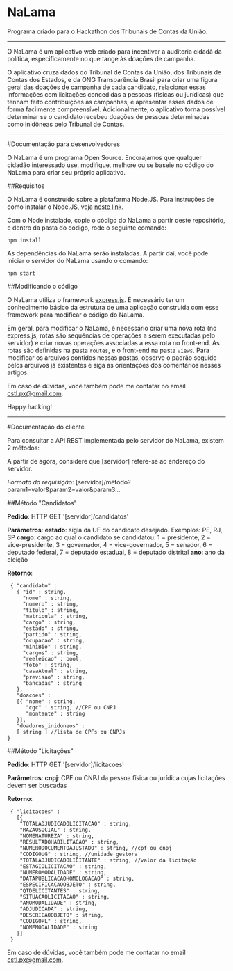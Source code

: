 # NaLama

Programa criado para o Hackathon dos Tribunais de Contas da União.

---

O NaLama é um aplicativo web criado para incentivar a auditoria cidadã da política, especificamente no que tange às doações de campanha.

O aplicativo cruza dados do Tribunal de Contas da União, dos Tribunais de Contas dos Estados, e da ONG Transparência Brasil para criar uma figura geral das doações de campanha de cada candidato, relacionar essas informações com licitações concedidas a pessoas (físicas ou jurídicas) que tenham feito contribuições às campanhas, e apresentar esses dados de forma facilmente compreensível. 
Adicionalmente, o aplicativo torna possível determinar se o candidato recebeu doações de pessoas determinadas como inidôneas pelo Tribunal de Contas.

---

#Documentação para desenvolvedores

O NaLama é um programa Open Source. Encorajamos que qualquer cidadão interessado use, modifique, melhore ou se baseie no código do NaLama para criar seu próprio aplicativo.

##Requisitos

O NaLama é construído sobre a plataforma Node.JS. Para instruções de como instalar o Node.JS, veja [neste link](http://nodebr.com/instalando-node-js-atraves-do-gerenciador-de-pacotes/).

Com o Node instalado, copie o código do NaLama a partir deste repositório, e dentro da pasta do código, rode o seguinte comando:

`npm install`

As dependências do NaLama serão instaladas. A partir daí, você pode iniciar o servidor do NaLama usando o comando:

`npm start`

##Modificando o código

O NaLama utiliza o framework [express.js](http://expressjs.com/en/index.html). É necessário ter um conhecimento básico da estrutura de uma aplicação construída com esse framework para modificar o código do NaLama.

Em geral, para modificar o NaLama, é necessário criar uma nova rota (no express.js, rotas são sequências de operações a serem executadas pelo servidor) e criar novas operações associadas a essa rota no front-end. As rotas são definidas na pasta `routes`, e o front-end na pasta `views`. Para modificar os arquivos contidos nessas pastas, observe o padrão seguido pelos arquivos já existentes e siga as orientações dos comentários nesses artigos.

Em caso de dúvidas, você também pode me contatar no email [cstl.px@gmail.com](mailto://cstl.px@gmail.com).

Happy hacking!

---

#Documentação do cliente

Para consultar a API REST implementada pelo servidor do NaLama, existem 2 métodos:

A partir de agora, considere que [servidor] refere-se ao endereço do servidor.

*Formato da requisição*: [servidor]/método?param1=valor&param2=valor&param3...

##Método "Candidatos"

**Pedido**: HTTP GET '[servidor]/candidatos'

**Parâmetros**: 
  **estado**: sigla da UF do candidato desejado. Exemplos: PE, RJ, SP
  **cargo**: cargo ao qual o candidato se candidatou:
    1 = presidente,
    2 = vice-presidente,
    3 = governador,
    4 = vice-governador,
    5 = senador,
    6 = deputado federal,
    7 = deputado estadual,
    8 = deputado distrital
    **ano**: ano da eleição
    
 **Retorno**:
  ```
   { "candidato" : 
     { "id" : string,
       "nome" : string,
       "numero" : string,
       "titulo" : string,
       "matricula" : string,
       "cargo" : string,
       "estado" : string,
       "partido" : string,
       "ocupacao" : string,
       "miniBio" : string,
       "cargos" : string,
       "reeleicao" : bool,
       "foto" : string,
       "casaAtual" : string,
       "previsao" : string,
       "bancadas" : string
     },
     "doacoes" :
     [{ "nome" : string,
        "cgc" : string, //CPF ou CNPJ
        "montante" : string
     }],
     "doadores_inidoneos" :
     [ string ] //lista de CPFs ou CNPJs
  }
 ```
 
 ##Método "Licitações"
 
**Pedido**: HTTP GET '[servidor]/licitacoes'

**Parâmetros**:
  **cnpj**: CPF ou CNPJ da pessoa física ou jurídica cujas licitações devem ser buscadas
 
 **Retorno**:
 ```
  { "licitacoes" :
    [{ 
     "TOTALADJUDICADOLICITACAO" : string,
     "RAZAOSOCIAL" : string,
     "NOMENATUREZA" : string,
     "RESULTADOHABILITACAO" : string,
     "NUMERODOCUMENTOAJUSTADO" : string, //cpf ou cnpj
     "CODIGOUG" : string, //unidade gestora
     "TOTALADJUDICADOLICITANTE" : string, //valor da licitação
     "ESTAGIOLICITACAO" : string,
     "NUMEROMODALIDADE" : string,
     "DATAPUBLICACAOHOMOLOGACAO" : string,
     "ESPECIFICACAOOBJETO" : string,
     "QTDELICITANTES" : string,
     "SITUACAOLICITACAO" : string,
     "ANOMODALIDADE" : string,
     "ADJUDICADA" : string,
     "DESCRICAOOBJETO" : string,
     "CODIGOPL" : string,
     "NOMEMODALIDADE" : string
    }]
  }
 ```
  
Em caso de dúvidas, você também pode me contatar no email [cstl.px@gmail.com](mailto://cstl.px@gmail.com).
    
